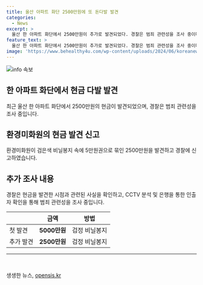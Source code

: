 ```yaml
---
title: 울산 아파트 화단 2500만원에 또 돈다발 발견
categories:
  - News
excerpt: >
  울산 한 아파트 화단에서 2500만원이 추가로 발견되었다. 경찰은 범죄 관련성을 조사 중이며, CCTV 분석과 은행 통해 인출자 확인 등을 통해 소유자를 찾을 계획이다. 지난번 5000만원 발견 장소에서 1m 떨어진 곳에 발견되었으며, 도다발을 묶은 띠지, 새로 가져다놓거나 버린 것인지 등을 조사 중이다. 경찰은 도다발 주인을 찾으면 범죄 관련성을 조사할 예정이라고 밝혔다.
feature_text: >
  울산 한 아파트 화단에서 2500만원이 추가로 발견되었다. 경찰은 범죄 관련성을 조사 중이며, CCTV 분석과 은행 통해 인출자 확인 등을 통해 소유자를 찾을 계획이다. 지난번 5000만원 발견 장소에서 1m 떨어진 곳에 발견되었으며, 도다발을 묶은 띠지, 새로 가져다놓거나 버린 것인지 등을 조사 중이다. 경찰은 도다발 주인을 찾으면 범죄 관련성을 조사할 예정이라고 밝혔다.
image: 'https://www.behealthy4u.com/wp-content/uploads/2024/06/koreanews.jpg'
---
```


<p><img src="https://www.behealthy4u.com/wp-content/uploads/2024/06/koreanews.jpg" alt="info 속보" /></p>

<h2 data-ke-size="size26">한 아파트 화단에서 현금 다발 발견</h2>

<p data-ke-size="size16">최근 울산 한 아파트 화단에서 2500만원의 현금이 발견되었으며, 경찰은 범죄 관련성을 조사 중입니다.</p>

<h2 data-ke-size="size26">환경미화원의 현금 발견 신고</h2>

<p data-ke-size="size16">환경미화원이 검은색 비닐봉지 속에 5만원권으로 묶인 2500만원을 발견하고 경찰에 신고하였습니다.</p>

<h2 data-ke-size="size26">추가 조사 내용</h2>

<p data-ke-size="size16">경찰은 현금을 발견한 시점과 관련된 사실을 확인하고, CCTV 분석 및 은행을 통한 인출자 확인을 통해 범죄 관련성을 조사 중입니다.</p>

<table>
    <thead>
        <tr>
            <th></th>
            <th>금액</th>
            <th>방법</th>
        </tr>
    </thead>
    <tbody>
        <tr>
            <td>첫 발견</td>
            <td style="text-align: center; height: 17px;"><b>5000만원</b></td>
            <td>검정 비닐봉지</td>
        </tr>
        <tr>
            <td>추가 발견</td>
            <td style="text-align: center; height: 17px;"><b>2500만원</b></td>
            <td>검정 비닐봉지</td>
        </tr>
    </tbody>
</table>

<hr>

<p data-ke-size="size16">&nbsp;</p>
생생한 뉴스, <a href="https://opensis.kr" rel="dofollow">opensis.kr</a>



